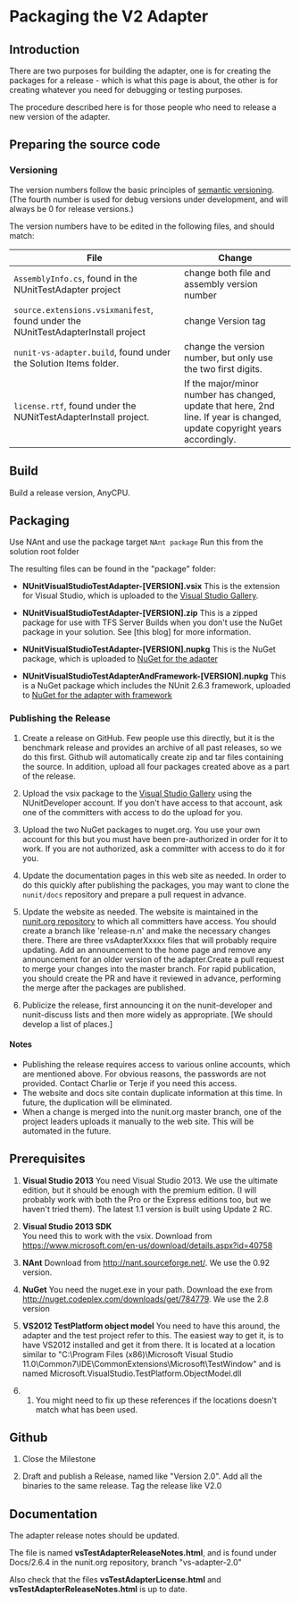 # Packaging the V2 Adapter

## Introduction

There are two purposes for building the adapter, one is for creating the packages for a  release - which is what this page is about, the other is for creating whatever you need for debugging or testing purposes.

The procedure described here is for those people who need to release a new version of the adapter.

## Preparing the source code

### Versioning

The version numbers follow the basic principles of [semantic versioning].
(The fourth number is used for debug versions under development, and will always be 0 for release versions.)

The version numbers have to be edited in the following files, and should match:

| File | Change |
| ---- | ------ |
| `AssemblyInfo.cs`,  found in the NUnitTestAdapter project | change both file and assembly version number |
| `source.extensions.vsixmanifest`, found under the NUnitTestAdapterInstall project | change Version tag |
| `nunit-vs-adapter.build`, found under the Solution Items folder.| change the version number, but only use the two first digits. |
| `license.rtf`, found under the NUNitTestAdapterInstall project. | If the major/minor number has changed, update that here, 2nd line. If year is changed, update copyright years accordingly.|

## Build

Build a release version, AnyCPU.

## Packaging

Use NAnt and use the package target `NAnt package`
Run this from the solution root folder

The resulting files can be found in the "package" folder:

* **NUnitVisualStudioTestAdapter-[VERSION].vsix**  This is the extension for Visual Studio, which is uploaded to the [Visual Studio Gallery].

* **NUnitVisualStudioTestAdapter-[VERSION].zip**  This is a zipped package for use with TFS Server Builds when you don't use the NuGet package in your solution. See  [this blog] for more information.

* **NUnitVisualStudioTestAdapter-[VERSION].nupkg** This is the NuGet package, which is uploaded to [NuGet for the adapter]

* **NUnitVisualStudioTestAdapterAndFramework-[VERSION].nupkg** This is a NuGet package which includes the NUnit 2.6.3 framework, uploaded to [NuGet for the adapter with framework]

### Publishing the Release

1. Create a release on GitHub. Few people use this directly, but it is the benchmark release and provides an archive of all past releases, so we do this first. Github will automatically create zip and tar files containing the source. In addition, upload all four packages created above as a part of the release.

2. Upload the vsix package to the [Visual Studio Gallery] using the NUnitDeveloper account. If you don't have access to that account, ask one of the committers with access to do the upload for you.

3. Upload the two NuGet packages to nuget.org. You use your own account for this but you must have been pre-authorized in order for it to work. If you are not authorized, ask a committer with access to do it for you.

4. Update the documentation pages in this web site as needed. In order to do this quickly after publishing the packages, you may want to clone the `nunit/docs` repository and prepare a pull request in advance.

5. Update the website as needed. The website is maintained in the [nunit.org repository] to which all committers have access. You should create a branch like 'release-n.n' and make the necessary changes there. There are three vsAdapterXxxxx files that will probably require updating. Add an announcement to the home page and remove any announcement for an older version of the adapter.Create a pull request to merge your changes into the master branch. For rapid publication, you should create the PR and have it reviewed in advance, performing the merge after the packages are published.

6. Publicize the release, first announcing it on the nunit-developer and nunit-discuss lists and then more widely as appropriate. [We should develop a list of places.]

#### Notes

* Publishing the release requires access to various online accounts, which are mentioned above. For obvious reasons, the passwords are not provided. Contact Charlie or Terje if you need this access.
* The website and docs site contain duplicate information at this time. In future, the duplication will be eliminated.
* When a change is merged into the nunit.org master branch, one of the project leaders uploads it manually to the web site. This will be automated in the future.

## Prerequisites

1. **Visual Studio 2013**
You need Visual Studio 2013.  We use the ultimate edition, but it should be enough with the premium edition.  (I will probably work with both the Pro or the Express editions too, but we haven't tried them).  The latest 1.1 version is built using Update 2 RC.

1. **Visual Studio 2013 SDK**  
You need this to work with the vsix.  Download from <https://www.microsoft.com/en-us/download/details.aspx?id=40758>

1. **NAnt**
Download from <http://nant.sourceforge.net/>.  We use the 0.92 version.

1. **NuGet**
You need the nuget.exe in your path.  Download the exe from <http://nuget.codeplex.com/downloads/get/784779>.  We use the 2.8 version

1. **VS2012 TestPlatform object model**
You need to have this around, the adapter and the test project refer to this.  The easiest way to get it, is to have VS2012 installed and get it from there.
It is located at a location similar to "C:\Program Files (x86)\Microsoft Visual Studio 11.0\Common7\IDE\CommonExtensions\Microsoft\TestWindow" and is named Microsoft.VisualStudio.TestPlatform.ObjectModel.dll
1. 1. You might need to fix up these references if the locations doesn't match what has been used.

## Github

1) Close the Milestone

2) Draft and publish a Release, named like "Version 2.0".  Add all the binaries to the same release.  Tag the release like V2.0

## Documentation

The adapter release notes should be updated.  

The file is named **vsTestAdapterReleaseNotes.html**, and is found under Docs/2.6.4 in the nunit.org repository, branch "vs-adapter-2.0"

Also check that the files **vsTestAdapterLicense.html** and **vsTestAdapterReleaseNotes.html** is up to date.

[semantic versioning]:https://semver.org/
[Visual Studio Gallery]:https://visualstudiogallery.msdn.microsoft.com/6ab922d0-21c0-4f06-ab5f-4ecd1fe7175d
[NuGet for the adapter]:https://www.nuget.org/packages/NUnitTestAdapter/
[NuGet for the adapter with framework]:https://www.nuget.org/packages/NUnitTestAdapter.WithFramework/
[nunit.org repository]:https://github.com/nunit/nunit.org
